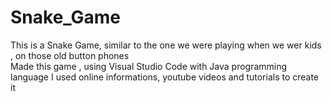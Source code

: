 # Snake_Game
This is a Snake Game, similar to the one we were playing when we wer kids , on those old button phones  
Made this game , using Visual Studio Code with Java programming language 
I used online informations, youtube videos and tutorials to create it 
